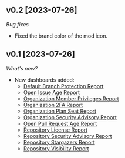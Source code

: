 ## v0.2 [2023-07-26]

_Bug fixes_

- Fixed the brand color of the mod icon.

## v0.1 [2023-07-26]

_What's new?_

- New dashboards added:
  - [Default Branch Protection Report](https://hub.steampipe.io/mods/turbot/github_insights/dashboards/dashboard.default_branch_protection_report)
  - [Open Issue Age Report](https://hub.steampipe.io/mods/turbot/github_insights/dashboards/dashboard.issue_open_age_report)
  - [Organization Member Privileges Report](https://hub.steampipe.io/mods/turbot/github_insights/dashboards/dashboard.organization_member_privileges_report)
  - [Organization 2FA Report](https://hub.steampipe.io/mods/turbot/github_insights/dashboards/dashboard.organization_2fa_report)
  - [Organization Plan Seat Report](https://hub.steampipe.io/mods/turbot/github_insights/dashboards/dashboard.organization_plan_seat_report)
  - [Organization Security Advisory Report](https://hub.steampipe.io/mods/turbot/github_insights/dashboards/dashboard.organization_security_advisory_report)
  - [Open Pull Request Age Report](https://hub.steampipe.io/mods/turbot/github_insights/dashboards/dashboard.pull_request_open_age_report)
  - [Repository License Report](https://hub.steampipe.io/mods/turbot/github_insights/dashboards/dashboard.repository_license_report)
  - [Repository Security Advisory Report](https://hub.steampipe.io/mods/turbot/github_insights/dashboards/dashboard.repository_security_advisory_report)
  - [Repository Stargazers Report](https://hub.steampipe.io/mods/turbot/github_insights/dashboards/dashboard.repository_stargazer_report)
  - [Repository Visibility Report](https://hub.steampipe.io/mods/turbot/github_insights/dashboards/dashboard.repository_visibility_report)

